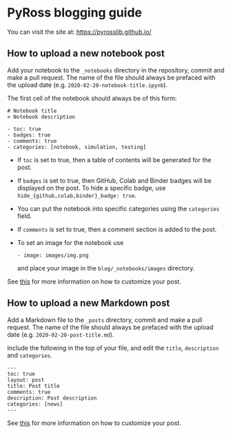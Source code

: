 # PyRoss blogging guide

You can visit the site at: https://pyrosslib.github.io/

## How to upload a new notebook post

Add your notebook to the `_notebooks` directory in the repository, commit and make a pull request. The name of the file should always be prefaced with the upload date (e.g. `2020-02-20-notebook-title.ipynb`).

The first cell of the notebook should always be of this form:

```
# Notebook title
> Notebook description

- toc: true 
- badges: true
- comments: true
- categories: [notebook, simulation, testing]
```

- If `toc` is set to true, then a table of contents will be generated for the post.

- If `badges` is set to true, then GitHub, Colab and Binder badges will be displayed on the post. To hide a specific badge, use `hide_{github,colab,binder}_badge: true`.

- You can put the notebook into specific categories using the `categories` field.

- If `comments` is set to true, then a comment section is added to the post.

- To set an image for the notebook use
  ```
  - image: images/img.png
  ```
  and place your image in the `blog/_notebooks/images` directory.

See [this](https://github.com/fastai/fastpages#writing-blog-posts-with-jupyter) for more information on how to customize your post.

## How to upload a new Markdown post

Add a Markdown file to the `_posts` directory, commit and make a pull request. The name of the file should always be prefaced with the upload date (e.g. `2020-02-20-post-title.md`).

Include the following in the top of your file, and edit the `title`, `description` and `categories`.

```
---
toc: true
layout: post
title: Post title
comments: true
description: Post description
categories: [news]
---
```

See [this](https://github.com/fastai/fastpages#writing-blog-posts-with-markdown) for more information on how to customize your post.
